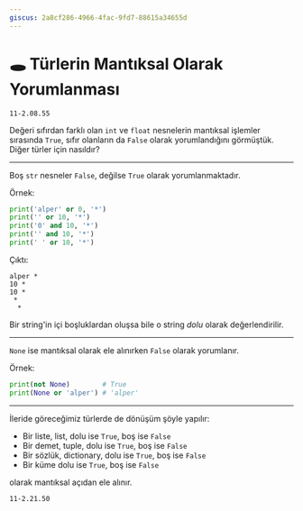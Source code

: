 ```yaml
---
giscus: 2a8cf286-4966-4fac-9fd7-88615a34655d
---
```


# 🕳️ Türlerin Mantıksal Olarak Yorumlanması

`11-2.08.55`

Değeri sıfırdan farklı olan `int` ve `float` nesnelerin mantıksal işlemler
sırasında `True`, sıfır olanların da `False` olarak yorumlandığını görmüştük.
Diğer türler için nasıldır?

---

Boş `str` nesneler `False`, değilse `True` olarak yorumlanmaktadır.

Örnek:

```python
print('alper' or 0, '*')
print('' or 10, '*')
print('0' and 10, '*')
print('' and 10, '*')
print(' ' or 10, '*')
```

Çıktı:

```text
alper *
10 *
10 *
 *
  *
```

Bir string'in içi boşluklardan oluşsa bile o string *dolu* olarak
değerlendirilir.

---

`None` ise mantıksal olarak ele alınırken `False` olarak yorumlanır.

Örnek:

```python
print(not None)        # True
print(None or 'alper') # 'alper'
```

---

İleride göreceğimiz türlerde de dönüşüm şöyle yapılır:

- Bir liste, list, dolu ise `True`, boş ise `False`
- Bir demet, tuple, dolu ise `True`, boş ise `False`
- Bir sözlük, dictionary, dolu ise `True`, boş ise `False`
- Bir küme dolu ise `True`, boş ise `False`

olarak mantıksal açıdan ele alınır.

`11-2.21.50`
